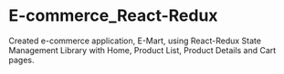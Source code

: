 # E-commerce_React-Redux
Created e-commerce application, E-Mart, using React-Redux State Management Library with Home, Product List, Product Details and Cart pages.
